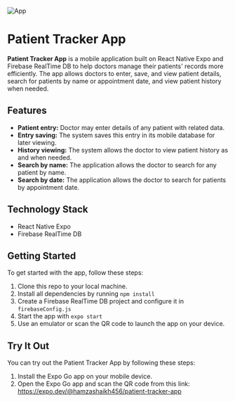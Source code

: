 ![App](https://user-images.githubusercontent.com/79870979/235880881-0dad4801-499d-43c1-b2ea-396628b934f1.PNG)


# Patient Tracker App

**Patient Tracker App** is a mobile application built on React Native Expo and Firebase RealTime DB to help doctors manage their patients' records more efficiently. The app allows doctors to enter, save, and view patient details, search for patients by name or appointment date, and view patient history when needed.

## Features

- **Patient entry:** Doctor may enter details of any patient with related data.
- **Entry saving:** The system saves this entry in its mobile database for later viewing.
- **History viewing:** The system allows the doctor to view patient history as and when needed.
- **Search by name:** The application allows the doctor to search for any patient by name.
- **Search by date:** The application allows the doctor to search for patients by appointment date.

## Technology Stack

- React Native Expo
- Firebase RealTime DB

## Getting Started

To get started with the app, follow these steps:

1. Clone this repo to your local machine.
2. Install all dependencies by running `npm install`
3. Create a Firebase RealTime DB project and configure it in `firebaseConfig.js`
4. Start the app with `expo start`
5. Use an emulator or scan the QR code to launch the app on your device.

## Try It Out

You can try out the Patient Tracker App by following these steps:

1. Install the Expo Go app on your mobile device.
2. Open the Expo Go app and scan the QR code from this link: https://expo.dev/@hamzashaikh456/patient-tracker-app




